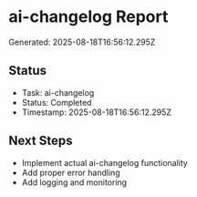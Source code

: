 # ai-changelog Report

Generated: 2025-08-18T16:56:12.295Z

## Status
- Task: ai-changelog
- Status: Completed
- Timestamp: 2025-08-18T16:56:12.295Z

## Next Steps
- Implement actual ai-changelog functionality
- Add proper error handling
- Add logging and monitoring
